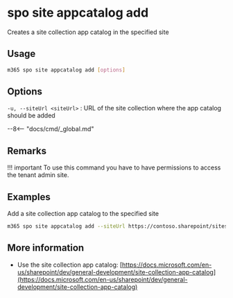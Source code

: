 # spo site appcatalog add

Creates a site collection app catalog in the specified site

## Usage

```sh
m365 spo site appcatalog add [options]
```

## Options

`-u, --siteUrl <siteUrl>`
: URL of the site collection where the app catalog should be added

--8<-- "docs/cmd/_global.md"

## Remarks

!!! important
    To use this command you have to have permissions to access the tenant admin site.

## Examples

Add a site collection app catalog to the specified site

```sh
m365 spo site appcatalog add --siteUrl https://contoso.sharepoint/sites/site
```

## More information

- Use the site collection app catalog: [https://docs.microsoft.com/en-us/sharepoint/dev/general-development/site-collection-app-catalog](https://docs.microsoft.com/en-us/sharepoint/dev/general-development/site-collection-app-catalog)
